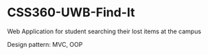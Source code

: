 # CSS360-UWB-Find-It
Web Application for student searching their lost items at the campus

Design pattern: MVC, OOP
